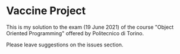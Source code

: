 # Vaccine Project
This is my solution to the exam (19 June 2021) of the course "Object Oriented Programming" offered by Politecnico di Torino.

Please leave suggestions on the issues section.